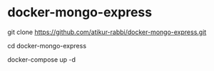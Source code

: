# docker-mongo-express


git clone https://github.com/atikur-rabbi/docker-mongo-express.git

cd docker-mongo-express


docker-compose up -d
